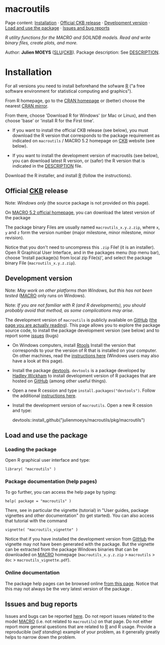 macroutils
==========

Page content: 
[Installation](#installation) &middot; 
[Official CKB release](#official) &middot; 
[Development version](#development) &middot; 
[Load and use the package](#usage) &middot; 
[Issues and bug reports](#issues) 



_R utility functions for the MACRO and SOILNDB models. Read and write_ 
_binary files, create plots, and more._

Author: **Julien MOEYS** ([SLU][]/[CKB][]).
Package description: See [DESCRIPTION](/pkg/macroutils/DESCRIPTION).

Installation    <a id="installation"></a>
============

For all versions you need to install beforehand the sofware [R][] 
("a free software environment for statistical computing and graphics").

From R homepage, go to the [CRAN homepage][CRAN] or (better) choose 
the nearest [CRAN mirror][CRAN_mirrors].

From there, choose 'Download R for Windows' (or Mac or Linux), and 
then choose 'base' or 'install R for the First time'.

*   If you want to install the official CKB release (see below), you 
    must download the R version that corresponds to the package 
    requirement as indicated on `macroutils` / MACRO 5.2 homepage 
    on [CKB][] website (see below).

*   If you want to install the development version of macroutils (see 
    below), you can download latest R version, or (safer) the R 
    version that is indicated in the 
    [DESCRIPTION](/pkg/macroutils/DESCRIPTION) file.

Download the R installer, and install [R][] (follow the 
instructions).



Official [CKB][] release    <a id="official"></a>
------------------------

Note: _Windows only_ (the source package is not provided on this 
page).

On [MACRO 5.2 official homepage][MACRO], you can download the 
latest version of the package

The package binary Files are usually named `macroutils_x.y.z.zip`, 
where `x`, `y` and `z` form the version number (major milestone, 
minor milestone, minor revision).

Notice that you don't need to uncompress this `.zip` File! (it is 
an installer). Open R Graphical User Interface, and in the packages
menu (top menu bar), choose 'Install package(s) from local zip 
File(s)', and select the package binary File (`macroutils_x.y.z.zip`).



Development version    <a id="development"></a>
-------------------

Note: _May work on other platforms than Windows, but this has not_ 
_been tested_ ([MACRO][] only runs on Windows).

Note: _If you are not familiar with R (and R developments), you 
should probably avoid that method, as some complications may arise_.

The development version of `macroutils` is publicly available 
on [GitHub][] ([the page you are actually reading][macroutils_gh]). 
This page allows you to explore the package source code, to install 
the package development version (see below) and to report some 
[issues][macroutils_issues] (bugs)

*   On Windows computers, install [Rtools][] Install the 
    version that corresponds to your the version of R that is 
    installed on your computer. On other machines, read the 
    [instructions here][devtools_readme] (Windows users may also 
    have a look at this page).
    
*   Install the package [devtools][]. `devtools` is a package 
    developed by [Hadley Wickham][HadleyWickham] to install 
    development version of R packages that are hosted on [GitHub][] 
    (among other useful things).
    
*   Open a new R cession and type `install.packages("devtools")`.
    Follow the additional [instructions here][devtools_readme].
    
*   Install the development version of `macroutils`. Open a new R 
    cession and type:

    devtools::install_github("julienmoeys/macroutils/pkg/macroutils")



Load and use the package    <a id="usage"></a>
------------------------

### Loading the package

Open R graphical user interface and type:

    library( "macroutils" )



### Package documentation (help pages)

To go further, you can access the help page by typing:

    help( package = "macroutils" )

There, see in particular the vignette (tutorial) in "User guides, 
package vignettes and other documentation" (to get started). You 
can also access that tutorial with the command

    vignette( "macroutils_vignette" )

Notice that if you have installed the development version from 
[GitHub][] the vignette may not have been generated with the 
package. But the vignette can be extracted from the package 
Windows binaries that can be downloaded on [MACRO][] homepage 
(`macroutils_x.y.z.zip` > `macroutils` > `doc` > 
`macroutils_vignette.pdf`).



### Online documentation

The package help pages can be browsed online 
[from this page][macroutils_help]. Notice that this may not 
always be the very latest version of the package .



Issues and bug reports    <a id="issues"></a>
----------------------

Issues and bugs can be reported [here][macroutils_issues]. Do not 
report issues related to the model [MACRO][] (i.e. not related to 
`macroutils`) on that page. Do not either report more general 
questions that are related to [R][] and R usage. Provide a 
reproducible (_self standing_) example of your problem, as it 
generally greatly helps to narrow down the problem.



<!--- Links         -->
[SLU]:              http://www.slu.se/en/ "Swedish University of Agricultural Sciences"
[CKB]:              http://www.slu.se/en/collaborative-centres-and-projects/centre-for-chemical-pesticides-ckb1/ "The Centre for Chemical Pesticides (CKB)"
[MACRO]:            http://www.slu.se/en/collaborative-centres-and-projects/centre-for-chemical-pesticides-ckb1/areas-of-operation-within-ckb/models/macro-52/ "MACRO - pesticide fate in soils (SLU/CKB)"
[GitHub]:           https://github.com/ "GitHub"
[macroutils_gh]:    https://github.com/julienmoeys/macroutils "R package macroutils (on GitHub)"
[macroutils_issues]:https://github.com/julienmoeys/macroutils/issues "Issues on the package macroutils"
[macroutils_help]:  http://docs.julienmoeys.info/macroutils/ "Documentation for package 'macroutils'"
[R]:                http://www.r-project.org/ "R is a free software environment for statistical computing and graphics"
[CRAN]:             http://cran.r-project.org/ "The Comprehensive R Archive Network"
[CRAN_mirrors]:     http://cran.r-project.org/mirrors.html "CRAN Mirrors"
[Rtools]:           http://cran.r-project.org/bin/windows/Rtools/ "Rtools: Building R for Windows"
[devtools_readme]:  http://cran.r-project.org/web/packages/devtools/README.html "README page of devtools"
[devtools]:         http://cran.r-project.org/web/packages/devtools "R package devtools"
[HadleyWickham]:    http://had.co.nz/ "Hadley Wickham homepage"

